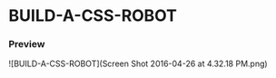 # BUILD-A-CSS-ROBOT
### Preview

![BUILD-A-CSS-ROBOT](Screen Shot 2016-04-26 at 4.32.18 PM.png) 
 

